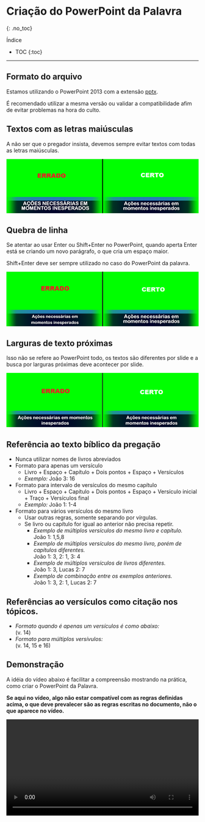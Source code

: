 # Criação do PowerPoint da Palavra
{: .no_toc}

Índice
* TOC
{:toc}
---

## Formato do arquivo
Estamos utilizando o PowerPoint 2013 com a extensão [pptx](https://support.microsoft.com/pt-br/office/formatos-de-arquivo-aos-quais-o-powerpoint-oferece-suporte-252c6fa0-a4bc-41be-ac82-b77c9773f9dc).

É recomendado utilizar a mesma versão ou validar a compatibilidade afim de evitar problemas na hora do culto.

## Textos com as letras maiúsculas
A não ser que o pregador insista, devemos sempre evitar textos com todas as letras maiúsculas.

![](maiusculas.png)

## Quebra de linha
Se atentar ao usar Enter ou Shift+Enter no PowerPoint, quando aperta Enter está se criando um novo parágrafo, o que cria um espaço maior.

Shift+Enter deve ser sempre utilizado no caso do PowerPoint da palavra.

![](shift-enter.png)

## Larguras de texto próximas
Isso não se refere ao PowerPoint todo, os textos são diferentes por slide e a busca por larguras próximas deve acontecer por slide.

![](larguras-proximas.png)

## Referência ao texto bíblico da pregação
- Nunca utilizar nomes de livros abreviados
- Formato para apenas um versículo
  - Livro + Espaço + Capítulo + Dois pontos + Espaço + Versículos
  - *Exemplo:* João 3: 16
- Formato para intervalo de versículos do mesmo capítulo
  - Livro + Espaço + Capítulo + Dois pontos + Espaço + Versículo inicial + Traço + Versículos final
  - *Exemplo:* João 1: 1-4
- Formato para vários versículos do mesmo livro
  - Usar outras regras, somente separando por vírgulas.
  - Se livro ou capítulo for igual ao anterior não precisa repetir.
    - *Exemplo de múltiplos versículos do mesmo livro e capítulo.*\
    João 1: 1,5,8
    - *Exemplo de múltiplos versículos do mesmo livro, porém de capítulos diferentes.*\
    João 1: 3, 2: 1, 3: 4
    - *Exemplo de múltiplos versículos de livros diferentes.*\
    João 1: 3, Lucas 2: 7
    - *Exemplo de combinação entre os exemplos anteriores.*\
    João 1: 3, 2: 1, Lucas 2: 7

## Referências ao versículos como citação nos tópicos.

  - *Formato quando é apenas um versículos é como abaixo:*\
    (v. 14)
  - *Formato para múltiplos versívulos:*\
    (v. 14, 15 e 16)

## Demonstração

A idéia do vídeo abaixo é facilitar a compreensão mostrando na prática, como criar o PowerPoint da Palavra.

**Se aqui no vídeo, algo não estar compatível com as regras definidas acima, o que deve prevalecer são as regras escritas no documento, não o que aparece no vídeo.**

<video width="100%" controls>
  <source src="criacao-power-point-palavra.mp4" type="video/mp4">
</video>
